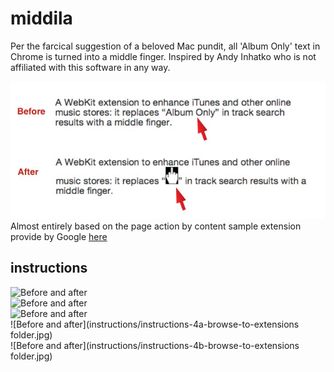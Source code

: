 middila
=======

Per the farcical suggestion of a beloved Mac pundit, all 'Album Only' text in Chrome is turned into a middle finger. Inspired by Andy Inhatko who is not affiliated with this software in any way.

![Before and after](before_and_after.jpg)<br>
Almost entirely based on the page action by content sample extension provide by Google  [here](http://chrome-apps-doc2.appspot.com/trunk/extensions/samples.html#fad62e9f7f55a4c7a8add7662b166779)


instructions
--------
![Before and after](instructions/instructions-1-select-settings.jpg)<br>
![Before and after](instructions/instructions-2-select-extensions.jpg)<br>
![Before and after](instructions/instructions-3-click-pack-extension-button.jpg)<br>
![Before and after](instructions/instructions-4a-browse-to-extensions folder.jpg)<br>
![Before and after](instructions/instructions-4b-browse-to-extensions folder.jpg)<br>
